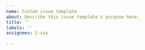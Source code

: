 ```yaml
---
name: Custom issue template
about: Describe this issue template's purpose here.
title: ''
labels: ''
assignees: 2-say

---
```



